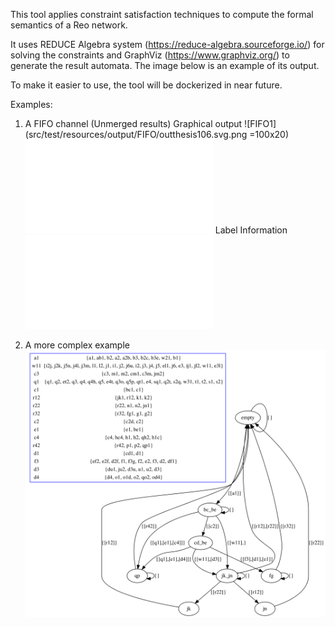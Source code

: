 This tool applies constraint satisfaction techniques to compute the formal semantics of a Reo network.

It uses REDUCE Algebra system (https://reduce-algebra.sourceforge.io/) for solving the constraints and GraphViz (https://www.graphviz.org/) to generate the result automata. The image below is an example of its output.

To make it easier to use, the tool will be dockerized in near future.


Examples:

1) A FIFO channel (Unmerged results)
Graphical output
![FIFO1](src/test/resources/output/FIFO/outthesis106.svg.png =100x20)
![FIFO1](src/test/resources/output/FIFO/outthesis106info.txt)
Label Information
![FIFO1](src/test/resources/output/FIFO/outthesislabels.txt)



2) A more complex example ![Image description](src/main/resources/graph0.png)

